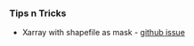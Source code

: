 

### Tips n Tricks

* Xarray with shapefile as mask - [github issue](https://github.com/pydata/xarray/issues/501)
